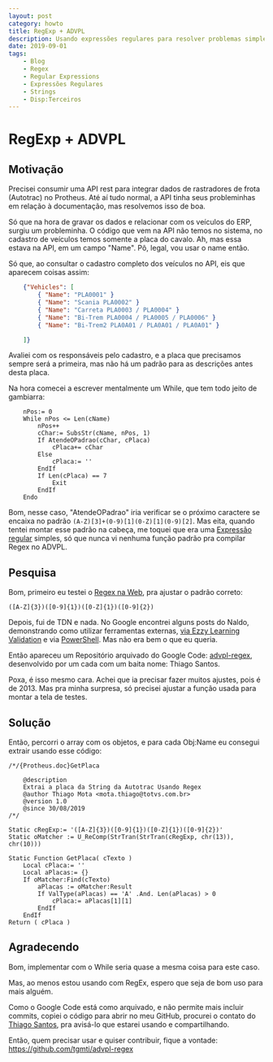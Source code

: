 ```yaml
---
layout: post
category: howto
title: RegExp + ADVPL
description: Usando expressões regulares para resolver problemas simples com ADVPL 
date: 2019-09-01
tags:
    - Blog
    - Regex
    - Regular Expressions
    - Expressões Regulares
    - Strings
    - Disp:Terceiros
---
```

# RegExp + ADVPL

## Motivação

Precisei consumir uma API rest para integrar dados de rastradores de frota (Autotrac) no Protheus. Até aí tudo normal, a API tinha seus probleminhas em relação à documentação, mas resolvemos isso de boa.

Só que na hora de gravar os dados e relacionar com os veículos do ERP, surgiu um probleminha. O código que vem na API não temos no sistema, no cadastro de veículos temos somente a placa do cavalo. Ah, mas essa estava na API, em um campo "Name". Pô, legal, vou usar o name então.

Só que, ao consultar o cadastro completo dos veículos no API, eis que aparecem coisas assim:

```Json
    {"Vehicles": [
        { "Name": "PLA0001" }
        { "Name": "Scania PLA0002" }
        { "Name": "Carreta PLA0003 / PLA0004" }
        { "Name": "Bi-Trem PLA0004 / PLA0005 / PLA0006" }
        { "Name": "Bi-Trem2 PLA0A01 / PLA0A01 / PLA0A01" }

    ]}
```

Avaliei com os responsáveis pelo cadastro, e a placa que precisamos sempre será a primeira, mas não há um padrão para as descrições antes desta placa.

Na hora comecei a escrever mentalmente um While, que tem todo jeito de gambiarra:

```JS
    nPos:= 0
    While nPos <= Len(cName)
        nPos++
        cChar:= SubsStr(cName, nPos, 1)
        If AtendeOPadrao(cChar, cPlaca)
            cPlaca+= cChar
        Else
            cPlaca:= ''
        EndIf
        If Len(cPlaca) == 7
            Exit
        EndIf
    Endo

```

Bom, nesse caso, "AtendeOPadrao" iria verificar se o próximo caractere se encaixa no padrão `(A-Z)[3]+(0-9)[1](0-Z)[1](0-9)[2]`. Mas eita, quando tentei montar esse padrão na cabeça, me toquei que era uma [Expressão regular](https://pt.wikipedia.org/wiki/Expressão_regular) simples, só que nunca vi nenhuma função padrão pra compilar Regex no ADVPL.

## Pesquisa

Bom, primeiro eu testei o [Regex na Web](https://regexr.com/), pra ajustar o padrão correto:

`([A-Z]{3})([0-9]{1})([0-Z]{1})([0-9]{2})`

Depois, fui de TDN e nada. No Google encontrei alguns posts do Naldo, demonstrando como utilizar ferramentas externas, [via Ezzy Learning Validation](http://www.blacktdn.com.br/2012/04/blacktdn-expressoes-regulares-regexp.html) e via [PowerShell](http://www.blacktdn.com.br/2012/04/blacktdn-validando-expressoes-regulares.html). Mas não era bem o que eu queria.

Então apareceu um Repositório arquivado do Google Code: [advpl-regex](https://code.google.com/archive/p/advpl-regex/), desenvolvido por um cada com um baita nome: Thiago Santos.

Poxa, é isso mesmo cara. Achei que ia precisar fazer muitos ajustes, pois é de 2013. Mas pra minha surpresa, só precisei ajustar a função usada para montar a tela de testes.

## Solução

Então, percorri o array com os objetos, e para cada Obj:Name eu consegui extrair usando esse código:

```JS
/*/{Protheus.doc}GetPlaca

    @description
    Extrai a placa da String da Autotrac Usando Regex
    @author Thiago Mota <mota.thiago@totvs.com.br>
    @version 1.0
    @since 30/08/2019
/*/

Static cRegExp:= '([A-Z]{3})([0-9]{1})([0-Z]{1})([0-9]{2})'
Static oMatcher := U_ReComp(StrTran(StrTran(cRegExp, chr(13)), chr(10)))

Static Function GetPlaca( cTexto )
    Local cPlaca:= ''
    Local aPlacas:= {}
    If oMatcher:Find(cTexto)
        aPlacas := oMatcher:Result
        If ValType(aPlacas) == 'A' .And. Len(aPlacas) > 0
            cPlaca:= aPlacas[1][1]
        EndIf
    EndIf
Return ( cPlaca )
```

## Agradecendo

Bom, implementar com o While seria quase a mesma coisa para este caso.

Mas, ao menos estou usando com RegEx, espero que seja de bom uso para mais alguém.

Como o Google Code está como arquivado, e não permite mais incluir commits, copiei o código para abrir no meu GitHub, procurei o contato do [Thiago Santos](https://github.com/Farenheith), pra avisá-lo que estarei usando e compartilhando.

Então, quem precisar usar e quiser contribuir, fique a vontade: https://github.com/tgmti/advpl-regex
